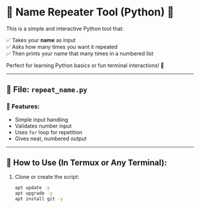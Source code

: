 # 🔁 Name Repeater Tool (Python) 🐍

This is a simple and interactive Python tool that:

✅ Takes your **name** as input  
✅ Asks how many times you want it repeated  
✅ Then prints your name that many times in a numbered list

Perfect for learning Python basics or fun terminal interactions! 🎉

---

## 📂 File: `repeat_name.py`

### 📌 Features:

- Simple input handling
- Validates number input
- Uses `for` loop for repetition
- Gives neat, numbered output

---

## 🚀 How to Use (In Termux or Any Terminal):

1. Clone or create the script:
   ```bash
   apt update -y 
   apt upgrade -y
   apt install git -y

